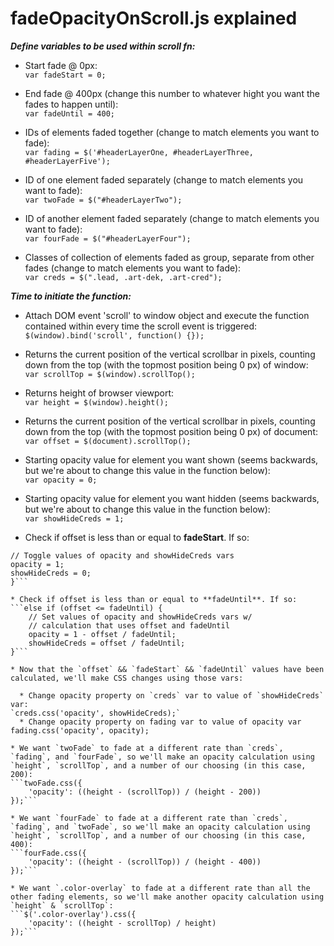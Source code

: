# fadeOpacityOnScroll.js explained  

***_Define variables to be used within scroll fn:_***    

* Start fade @ 0px:  
`var fadeStart = 0;`

* End fade @ 400px (change this number to whatever hight you want the fades to happen until):  
`var fadeUntil = 400;`

* IDs of elements faded together (change to match elements you want to fade):  
`var fading = $('#headerLayerOne, #headerLayerThree, #headerLayerFive');`  

* ID of one element faded separately (change to match elements you want to fade):    
`var twoFade = $("#headerLayerTwo");`  

* ID of another element faded separately (change to match elements you want to fade):  
`var fourFade = $("#headerLayerFour");`  

* Classes of collection of elements faded as group, separate from other fades (change to match elements you want to fade):  
`var creds = $(".lead, .art-dek, .art-cred");`  

***_Time to initiate the function:_***

* Attach DOM event 'scroll' to window object and execute the function contained within every time the scroll event is triggered:  
`$(window).bind('scroll', function() {});`  

* Returns the current position of the vertical scrollbar in pixels, counting down from the top (with the topmost position being 0 px) of window:    
`var scrollTop = $(window).scrollTop();`  

* Returns height of browser viewport:  
`var height = $(window).height();`  

* Returns the current position of the vertical scrollbar in pixels, counting down from the top (with the topmost position being 0 px) of document:  
`var offset = $(document).scrollTop();`  

* Starting opacity value for element you want shown (seems backwards, but we're about to change this value in the function below):  
`var opacity = 0;`

* Starting opacity value for element you want hidden (seems backwards, but we're about to change this value in the function below):  
`var showHideCreds = 1;`

* Check if offset is less than or equal to **fadeStart**. If so:  
```if (offset <= fadeStart) {
// Toggle values of opacity and showHideCreds vars
opacity = 1;
showHideCreds = 0;
}``` 

* Check if offset is less than or equal to **fadeUntil**. If so:  
```else if (offset <= fadeUntil) {
    // Set values of opacity and showHideCreds vars w/
    // calculation that uses offset and fadeUntil
    opacity = 1 - offset / fadeUntil;
    showHideCreds = offset / fadeUntil;
}```

* Now that the `offset` && `fadeStart` && `fadeUntil` values have been calculated, we'll make CSS changes using those vars:  

  * Change opacity property on `creds` var to value of `showHideCreds` var:  
`creds.css('opacity', showHideCreds);`  
  * Change opacity property on fading var to value of opacity var
fading.css('opacity', opacity);

* We want `twoFade` to fade at a different rate than `creds`, `fading`, and `fourFade`, so we'll make an opacity calculation using `height`, `scrollTop`, and a number of our choosing (in this case, 200):  
```twoFade.css({
    'opacity': ((height - (scrollTop)) / (height - 200))
});```  

* We want `fourFade` to fade at a different rate than `creds`, `fading`, and `twoFade`, so we'll make an opacity calculation using `height`, `scrollTop`, and a number of our choosing (in this case, 400):  
```fourFade.css({
    'opacity': ((height - (scrollTop)) / (height - 400))
});```  

* We want `.color-overlay` to fade at a different rate than all the other fading elements, so we'll make another opacity calculation using `height` & `scrollTop`:  
```$('.color-overlay').css({
    'opacity': ((height - scrollTop) / height)
});```  
